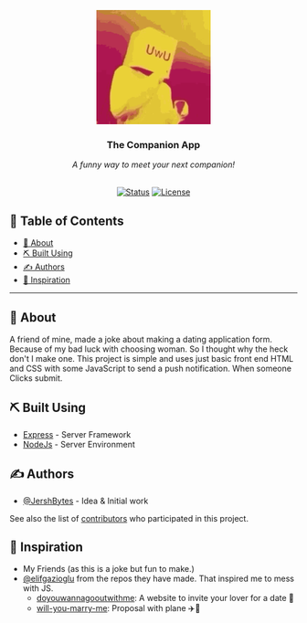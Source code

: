 <!-- Header -->
<p align="center">
  <a href="" rel="noopener">
  <img width=200px height=200px src="./assets/uwu-owo.gif" alt="uwu-owo"></a>
</p>

<h3 align="center"> The Companion App </h3>
<div align="center"> <i> A funny way to meet your next companion!</i> </div><br>
<div align="center">

  [![Status](https://img.shields.io/badge/status-active-success.svg)]()
  [![License](https://img.shields.io/badge/license-MIT-pink.svg)](/LICENSE)
  <!-- [![GitHub Issues](https://img.shields.io/github/issues/kylelobo/The-Documentation-Compendium.svg)](https://github.com/kylelobo/The-Documentation-Compendium/issues)
  [![GitHub Pull Requests](https://img.shields.io/github/issues-pr/kylelobo/The-Documentation-Compendium.svg)](https://github.com/kylelobo/The-Documentation-Compendium/pulls) -->

</div>

<h2> 📝 Table of Contents </h2>

+ [🧐 About ](#-about-)
+ [⛏️ Built Using ](#️-built-using-)
+ [✍️ Authors ](#️-authors-)
+ [🎉 Inspiration ](#-inspiration-)


---

## 🧐 About <a name = "about"></a>

A friend of mine, made a joke about making a dating application form. Because of my bad luck with choosing woman. So I thought why the heck don't I make one. This project is simple and uses just basic front end HTML and CSS with some JavaScript to send a push notification. When someone Clicks submit.

## ⛏️ Built Using <a name = "built_using"></a>
- [Express](https://expressjs.com/) - Server Framework
- [NodeJs](https://nodejs.org/en/) - Server Environment

## ✍️ Authors <a name = "authors"></a>
- [@JershBytes](https://github.com/JershBytes) - Idea & Initial work

See also the list of [contributors](https://github.com/JershBytes/companion-app/graphs/contributors) who participated in this project.

## 🎉 Inspiration <a name = "acknowledgement"></a>

- My Friends (as this is a joke but fun to make.)
- [@elifgazioglu](https://github.com/elifgazioglu) from the repos they have made. That inspired me to mess with JS.
  - [doyouwannagooutwithme](https://github.com/elifgazioglu/doyouwannagooutwithme): A website to invite your lover for a date 🥰
  - [will-you-marry-me](https://github.com/elifgazioglu/will-you-marry-me): Proposal with plane ✈️💍
